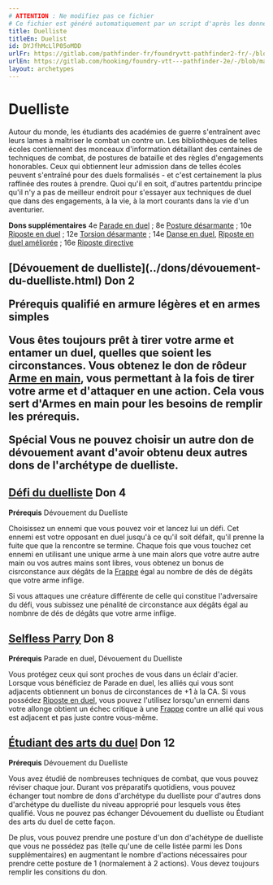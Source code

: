 ```yaml
---
# ATTENTION : Ne modifiez pas ce fichier
# Ce fichier est généré automatiquement par un script d'après les données du module Foundry VTT officiel et de sa traduction
title: Duelliste
titleEn: Duelist
id: DYJfhMcLlP05oMDD
urlFr: https://gitlab.com/pathfinder-fr/foundryvtt-pathfinder2-fr/-/blob/master/data/archetypes/DYJfhMcLlP05oMDD.htm
urlEn: https://gitlab.com/hooking/foundry-vtt---pathfinder-2e/-/blob/master/packs/data/archetypes.db/duelist.json
layout: archetypes
---
```

# Duelliste

Autour du monde, les étudiants des académies de guerre s'entraînent avec leurs lames à maîtriser le combat un contre un. Les bibliothèques de telles écoles contiennent des monceaux d'information détaillant des centaines de techniques de combat, de postures de bataille et des règles d'engagements honorables. Ceux qui obtiennent leur admission dans de telles écoles peuvent s'entraîné pour des duels formalisés - et c'est certainement la plus raffinée des routes à prendre. Quoi qu'il en soit, d'autres partentdu principe qu'il n'y a pas de meilleur endroit pour s'essayer aux techniques de duel que dans des engagements, à la vie, à la mort courants dans la vie d'un aventurier.

**Dons supplémentaires** 4e [Parade en duel](../dons/parade-en-duel-guerrier.html) ; 8e [Posture désarmante](../dons/posture-désarmante.html) ; 10e [Riposte en duel](../dons/riposte-en-duel.html) ; 12e [Torsion désarmante](../dons/torsion-désarmante.html) ; 14e [Danse en duel](../dons/danse-en-duel-guerrier.html), [Riposte en duel améliorée](../dons/riposte-en-duel-améliorée.html) ; 16e [Riposte directive](../dons/riposte-directive.html)

<h2 style="text-align: left;">[Dévouement de duelliste](../dons/dévouement-du-duelliste.html) Don 2

**Prérequis** qualifié en armure légères et en armes simples

Vous êtes toujours prêt à tirer votre arme et entamer un duel, quelles que soient les circonstances. Vous obtenez le don de rôdeur [Arme en main](../dons/arme-en-main.html), vous permettant à la fois de tirer votre arme et d'attaquer en une action. Cela vous sert d'Armes en main pour les besoins de remplir les prérequis.

**Spécial** Vous ne pouvez choisir un autre don de dévouement avant d'avoir obtenu deux autres dons de l'archétype de duelliste.

## [Défi du duelliste](../dons/défi-du-duelliste.html) Don 4

**Prérequis** Dévouement du Duelliste

Choisissez un ennemi que vous pouvez voir et lancez lui un défi. Cet ennemi est votre opposant en duel jusqu'à ce qu'il soit défait, qu'il prenne la fuite que que la rencontre se termine. Chaque fois que vous touchez cet ennemi en utilisant une unique arme à une main  alors que votre autre autre main ou vos autres mains sont libres, vous obtenez un bonus de cisrconstance aux dégâts de la [Frappe](../actions/frapper.html) égal au nombre de dés de dégâts que votre arme inflige.

Si vous attaques une créature différente de celle qui constitue l'adversaire du défi, vous subissez une pénalité de circonstance aux dégâts égal au nombnre de dés de dégâts que votre arme inflige.

## [Selfless Parry](../dons/parade-désintéressée.html) Don 8

**Prérequis** Parade en duel, Dévouement du Duelliste

Vous protégez ceux qui sont proches de vous dans un éclair d'acier. Lorsque vous bénéficiez de Parade en duel, les alliés qui vous sont adjacents obtiennent un bonus de circonstances de +1 à la CA. Si vous possédez [Riposte en duel](../dons/riposte-en-duel.html), vous pouvez l'utilisez lorsqu'un ennemi dans votre allonge obtient un échec critique à une [Frappe](../actions/frapper.html) contre un allié qui vous est adjacent et pas juste contre vous-même.

## [Étudiant des arts du duel](../dons/étudiant-des-arts-du-duel.html) Don 12

**Prérequis** Dévouement du Duelliste

Vous avez étudié de nombreuses techniques de combat, que vous pouvez réviser chaque jour. Durant vos préparatifs quotidiens, vous pouvez échanger tout nombre de dons d'archétype du duelliste pour d'autres dons d'archétype du duelliste du niveau approprié pour lesquels vous êtes qualifié. Vous ne pouvez pas échanger Dévouement du duelliste ou Étudiant des arts du duel de cette façon.

De plus, vous pouvez prendre une posture d'un don d'achétype de duelliste que vous ne possédez pas (telle qu'une de celle listée parmi les Dons supplémentaires) en augmentant le nombre d'actions nécessaires pour prendre cette posture de 1 (normalement à 2 actions). Vous devez toujours remplir les consitions du don.
